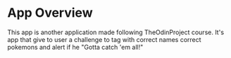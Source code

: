 # App Overview
This app is another application made following TheOdinProject course. It's app that give to user a challenge to tag with correct names correct pokemons and alert if he "Gotta catch 'em all!"
